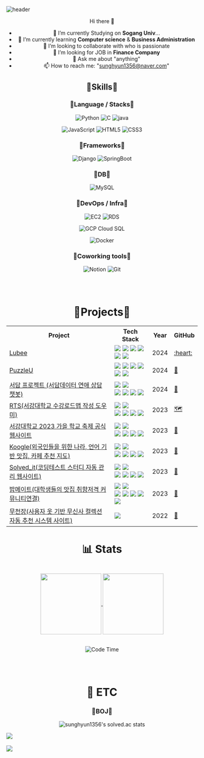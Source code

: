 ![header](https://capsule-render.vercel.app/api?type=venom&color=auto&height=300&section=header&text=Sunghyun%201356&fontSize=90)
<div align="center">

Hi there 👋
- 🔭 I’m currently Studying on **Sogang Univ**...
- 🌱 I’m currently learning **Computer science** & **Business Administration**
- 👯 I’m looking to collaborate with who is passionate
- 🤔 I’m looking for JOB in **Finance Company**
- 💬 Ask me about "anything"
- 📫 How to reach me: "sunghyun1356@naver.com"

##  🐲Skills🐲 



### 🐲Language / Stacks🐲

![Python](https://img.shields.io/badge/Python-3776AB?style=for-the-badge&logo=Python&logoColor=white)
![C](https://img.shields.io/badge/C-A8B9CC?style=for-the-badge&logo=C&logoColor=white)
![java](https://img.shields.io/badge/java-E86914?style=for-the-badge&logo=Java&logoColor=white)
</br>

![JavaScript](https://img.shields.io/badge/JavaScript-F7DF1E?style=for-the-badge&logo=JavaScript&logoColor=white)
![HTML5](https://img.shields.io/badge/HTML5-E34F26?style=for-the-badge&logo=HTML5&logoColor=white)
![CSS3](https://img.shields.io/badge/CSS3-1572B6?style=for-the-badge&logo=CSS3&logoColor=white)

### 🐲Frameworks🐲

![Django](https://img.shields.io/badge/Django-092E20?style=for-the-badge&logo=Django&logoColor=white)
![SpringBoot](https://img.shields.io/badge/SpringBoot-6DB33F?style=for-the-badge&logo=SpringBoot&logoColor=white)

### 🐲DB🐲

![MySQL](https://img.shields.io/badge/MySQL-4479A1?style=for-the-badge&logo=MySQL&logoColor=white)

### 🐲DevOps / Infra🐲

![EC2](https://img.shields.io/badge/AWS_EC2-FF9900?style=for-the-badge&logo=AmazonEC2&logoColor=white)
![RDS](https://img.shields.io/badge/AWS_RDS-527FFF?style=for-the-badge&logo=AmazonRDS&logoColor=white)
</br>

![GCP Cloud SQL](https://img.shields.io/badge/Cloud_SQL-4285F4?style=for-the-badge&logo=googlecloud&logoColor=white)
</br>

![Docker](https://img.shields.io/badge/Docker-2496ED?style=for-the-badge&logo=Docker&logoColor=white)

### 🐲Coworking tools🐲
![Notion](https://img.shields.io/badge/Notion-000000?style=for-the-badge&logo=Notion&logoColor=white)
![Git](https://img.shields.io/badge/Git-F05032?style=for-the-badge&logo=Git&logoColor=white)

</div>
</br></br>
<div align="center">
  <h1> 🐾Projects🐾 </h1>
</div>

<div align="center">
  <table>
    <tr>
      <th>Project</th>
      <th>Tech Stack</th>
      <th>Year</th>
      <th>GitHub</th>
    </tr>
	  <tr>
      <td><a href="https://drive.google.com/file/d/1lADJQA6QgIeH3Xkmf-2OcTa6FpvzSrhj/view?usp=share_link">Lubee</a></td>
      <td>
        <img src="https://img.shields.io/badge/Java-4B4B77?style=flat&logo=Java&logoColor=white" />
        <img src="https://img.shields.io/badge/Spring-6DB33F?style=flat&logo=spring&logoColor=white" />
	      <img src="https://img.shields.io/badge/AWS-232F3E?style=flat&logo=amazonaws&logoColor=white" />
	<img src="https://img.shields.io/badge/EC2-FF9900?style=flat&logo=amazonec2&logoColor=white" />
	   <img src="https://img.shields.io/badge/mysql-4479A1?style=flat&logo=mysql&logoColor=white"> 
	      <img src="https://img.shields.io/badge/linux-FCC624?style=flat&logo=linux&logoColor=black"> 
      </td>
      <td>2024</td>
      <td><a href="https://github.com/couplelog/Backend">:heart:</a></td>
    </tr>
    <tr>
      <td><a href="">PuzzleU</a></td>
      <td>
        <img src="https://img.shields.io/badge/Java-4B4B77?style=flat&logo=Java&logoColor=white" />
        <img src="https://img.shields.io/badge/Spring-6DB33F?style=flat&logo=spring&logoColor=white" />
	      <img src="https://img.shields.io/badge/AWS-232F3E?style=flat&logo=amazonaws&logoColor=white" />
	<img src="https://img.shields.io/badge/EC2-FF9900?style=flat&logo=amazonec2&logoColor=white" />
	   <img src="https://img.shields.io/badge/mysql-4479A1?style=flat&logo=mysql&logoColor=white"> 
	      <img src="https://img.shields.io/badge/linux-FCC624?style=flat&logo=linux&logoColor=black"> 
      </td>
      <td>2024</td>
      <td><a href="https://github.com/PuzzleU/puzzle-Server">🧩</a></td>
    </tr>
	  <tr>
      <td><a href="https://github.com/ssodam-project/BackEnd">서담 프로젝트 (서담데이터 연애 상담 챗봇) </a></td>
      <td>
        <img src="https://img.shields.io/badge/Java-4B4B77?style=flat&logo=Java&logoColor=white" />
        <img src="https://img.shields.io/badge/Spring-6DB33F?style=flat&logo=spring&logoColor=white" />
	<br>
	<img src="https://img.shields.io/badge/AWS-232F3E?style=flat&logo=amazonaws&logoColor=white" />
	<img src="https://img.shields.io/badge/EC2-FF9900?style=flat&logo=amazonec2&logoColor=white" />
	<img src="https://img.shields.io/badge/mysql-4479A1?style=flat&logo=mysql&logoColor=white"> 
	      <img src="https://img.shields.io/badge/linux-FCC624?style=flat&logo=linux&logoColor=black"> 
      </td>
      <td>2024</td>
      <td><a href="https://github.com/ssodam-project/BackEnd">💑</a></td>
    </tr>
	  <tr>
      <td><a href="https://drive.google.com/file/d/1E32kwT7h6qgla6rIli7BN1NDulS8mWin/view?usp=sharing">RTS(서강대학교 수강로드맵 작성 도우미)</a></td>
      <td>
        <img src="https://img.shields.io/badge/python-3776AB?style=flat&logo=python&logoColor=white"/>
        <img src="https://img.shields.io/badge/Django-092E20?style=flat&logo=django&logoColor=white"/>
	<br>
	<img src="https://img.shields.io/badge/AWS-232F3E?style=flat&logo=amazonaws&logoColor=white" />
	<img src="https://img.shields.io/badge/EC2-FF9900?style=flat&logo=amazonec2&logoColor=white" />
	<img src="https://img.shields.io/badge/mysql-4479A1?style=flat&logo=mysql&logoColor=white"> 
	      <img src="https://img.shields.io/badge/linux-FCC624?style=flat&logo=linux&logoColor=black"> 
      </td>
      <td>2023</td>
      <td><a href="https://github.com/RTS-Road-Through-Sogang/Server">🗺</a></td>
    </tr>
    <tr>
      <td><a href="https://www.instagram.com/p/CxXXS88P2Q9/?utm_source=ig_web_copy_link&igshid=MzRlODBiNWFlZA%3D%3D&img_index=1", align=center>서강대학교 2023 가을 학교 축제 공식 웹사이트</a></td>
      <td>
        <img src="https://img.shields.io/badge/python-3776AB?style=flat&logo=python&logoColor=white"/>
        <img src="https://img.shields.io/badge/Django-092E20?style=flat&logo=django&logoColor=white"/>
	<br>
	<img src="https://img.shields.io/badge/AWS-232F3E?style=flat&logo=amazonaws&logoColor=white" />
	<img src="https://img.shields.io/badge/EC2-FF9900?style=flat&logo=amazonec2&logoColor=white" />
	<img src="https://img.shields.io/badge/mysql-4479A1?style=flat&logo=mysql&logoColor=white"> 
	      <img src="https://img.shields.io/badge/linux-FCC624?style=flat&logo=linux&logoColor=black"> 
      </td>
      <td>2023</td>
      <td><a href="https://github.com/sunghyun1356/sogang_festival_2023">🎊</a></td>
    </tr>
    <tr>	
      <td><a href="https://github.com/sunghyun1356/koogle-server">Koogle(외국인들을 위한 나라, 언어 기반 맛집, 카페 추천 지도)</a></td>
      <td>
        <img src="https://img.shields.io/badge/python-3776AB?style=flat&logo=python&logoColor=white"/>
        <img src="https://img.shields.io/badge/Django-092E20?style=flat&logo=django&logoColor=white"/>
	<br>
	<img src="https://img.shields.io/badge/AWS-232F3E?style=flat&logo=amazonaws&logoColor=white" />
	<img src="https://img.shields.io/badge/EC2-FF9900?style=flat&logo=amazonec2&logoColor=white" />
	<img src="https://img.shields.io/badge/mysql-4479A1?style=flat&logo=mysql&logoColor=white"> 
	      <img src="https://img.shields.io/badge/linux-FCC624?style=flat&logo=linux&logoColor=black"> 
      </td>
      <td>2023</td>
      <td><a href="https://github.com/hackerton4-koogle/server">🥙</a></td>
	    <tr>	
      <td><a href="">Solved_it(코딩테스트 스터디 자동 관리 웹사이트)</a></td>
      <td>
        <img src="https://img.shields.io/badge/python-3776AB?style=flat&logo=python&logoColor=white"/>
        <img src="https://img.shields.io/badge/Django-092E20?style=flat&logo=django&logoColor=white"/>
	<br>
	<img src="https://img.shields.io/badge/AWS-232F3E?style=flat&logo=amazonaws&logoColor=white" />
	<img src="https://img.shields.io/badge/EC2-FF9900?style=flat&logo=amazonec2&logoColor=white" />
	<img src="https://img.shields.io/badge/mysql-4479A1?style=flat&logo=mysql&logoColor=white"> 
	      <img src="https://img.shields.io/badge/linux-FCC624?style=flat&logo=linux&logoColor=black"> 
      </td>
      <td>2023</td>
      <td><a href="https://github.com/sunghyun1356/solve_it_server">🐊</a></td>
	    </tr>
	  <tr>
      <td><a href="https://drive.google.com/file/d/1aY_Tt9Td5A0dtl52F6dZUEa2emQsjs9t/view?usp=sharing">밥메이트(대학생들의 맛집 취향저격 커뮤니티연결)</a></td>
      <td>
        <img src="https://img.shields.io/badge/python-3776AB?style=flat&logo=python&logoColor=white"/>
        <img src="https://img.shields.io/badge/Django-092E20?style=flat&logo=django&logoColor=white"/>
	<br>
	<img src="https://img.shields.io/badge/AWS-232F3E?style=flat&logo=amazonaws&logoColor=white" />
	<img src="https://img.shields.io/badge/EC2-FF9900?style=flat&logo=amazonec2&logoColor=white" />
<img src="https://img.shields.io/badge/mysql-4479A1?style=flat&logo=mysql&logoColor=white"> 
	      <img src="https://img.shields.io/badge/linux-FCC624?style=flat&logo=linux&logoColor=black"> 
	<br>
	<img src="https://img.shields.io/badge/AWS_RDS-527FFF?style=for-the-badge&logo=AmazonRDS&logoColor=white"/>
      </td>
      <td>2023</td>
      <td><a href="https://github.com/RTS-Road-Through-Sogang/Server](https://github.com/2023-SINCHONTHON-Team8/Server)">🍖</a></td>
    </tr>
		    <tr>	
      <td><a href="https://drive.google.com/file/d/19dZUn0IribriSWVagP9bvH48ZT-nSvqY/view?usp=sharing">
	     무천장(사용자 옷 기반 무신사 컬렉션 자동 추천 시스템 사이트)</a></td>
      <td>
        <img src="https://img.shields.io/badge/python-3776AB?style=flat&logo=python&logoColor=white"/>
      </td>
      <td>2022</td>
      <td><a href="https://github.com/sunghyun1356/Muchunzang-project">👚</a></td>	
  </table>
</div>
<div align="center">
	
# 📊 Stats



</br>
<a href="https://github.com/sunghyun1356">
<img align="center" height=160 src="https://github-readme-stats.vercel.app/api?username=sunghyun1356&show_icons=true&bg_color=00000000" />
</a>
<a href="https://github.com/sunghyun1356">
<img align="center" height=160 src="https://github-readme-stats.vercel.app/api/top-langs/?username=sunghyun1356&langs_count=6&hide=C&layout=compact" />
</a>
</br></br>

<!--START_SECTION:waka-->
![Code Time](http://img.shields.io/badge/Code%20Time-285%20hrs%2047%20mins-blue)


<!--END_SECTION:waka-->
</div>
</br></br>
<div align="center">
	
# 🎸 ETC

### 🐲BOJ🐲


![sunghyun1356's solved.ac stats](https://github-readme-solvedac.hyp3rflow.vercel.app/api/?handle=sunghyun1356)

</div>

<img src="https://github-readme-stats.vercel.app/api/top-langs/?username=sunghyun1356&layout=compact"><br><br>
<img src="https://github-readme-stats.vercel.app/api?username=sunghyun1356&show_icons=true">
</div>
